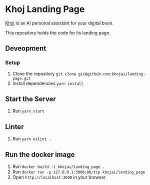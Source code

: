 # Khoj Landing Page
[Khoj](https://github.com/debanjum/khoj) is an AI personal assistant for your digital brain.

This repository holds the code for its landing page.

## Deveopment

### Setup
1. Clone the repository `git clone git@github.com:khojai/landing-page.git`
2. Install dependencies `yarn install`

## Start the Server
1. Run `yarn start`

## Linter
1. Run `yarn eslint .`

## Run the docker image
1. Run `docker build -t khojai/landing_page .`
2. Run `docker run -p 127.0.0.1:3000:80/tcp khojai/landing_page`
3. Open `http://localhost:3000` in your browser